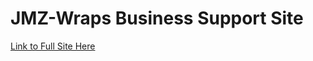 ﻿# JMZ-Wraps Business Support Site
<a target="_self" href="https://web.njit.edu/~zma4/JMZWrapsBSS/Login.html" title="Google">Link to Full Site Here</a>
